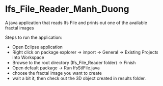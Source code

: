 # Ifs_File_Reader_Manh_Duong
A java application that reads Ifs File and prints out one of the available fractal images

Steps to run the application:
- Open Eclipse application
- Right click on package explorer -> import -> General -> Existing Projects into Workspace
- Browse to the root directory (Ifs_File_Reader folder) -> Finish
- Open default package -> Run IfsStlFile.java
- choose the fractal image you want to create
- wait a bit it, then check out the 3D object created in results folder. 
